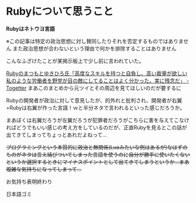 # Rubyについて思うこと

**Rubyはネトウヨ言語**

※この記事は特定の政治思想に対し賛同したりそれを否定するものではありません
また政治思想が合わないという理由で何かを排除することはありません

こんなふざけたことが某掲示板上で少し前に言われていた。

[Rubyのまつもとゆきひろ氏「高度なスキルを持つと自負し、高い裁量が欲しい私のような労働者を野党が目の敵にしてることはよく分かった。実に残念だ」 - Togetter](https://togetter.com/li/1205218)
まあこのまとめから元ツイとその周辺を見てほしいのだが要するに

Rubyの開発者が政治に対して意見したが、的外れと批判され、開発者が右翼=Rubyは右翼が作った言語！ｗと半分ネタで言われるといった感じだろうか。

まあぼくは右翼だろうが左翼だろうが犯罪者だろうがこちらに害を与えてこなければどうでもいい感じの考え方をしているのだが、正直Rubyを見るとこの話が出てきてしまってちょっとあれだよねって…

~~プログラミングという本質的に政治と無関係(Luaみたいな例はあるが)なはずのものがネタは言え結びついてしまった言語を使うのに自分が勝手に使いたくないというか選択するときにマイナスポイントとして出てきてしまうというか…まあ複雑な気持ちになってしまって…~~

お気持ち表明終わり

日本語ゴミ
